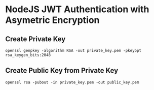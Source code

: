 # NodeJS JWT Authentication with Asymetric Encryption 

## Create Private Key
```
openssl genpkey -algorithm RSA -out private_key.pem -pkeyopt rsa_keygen_bits:2048
```

## Create Public Key from Private Key
```
openssl rsa -pubout -in private_key.pem -out public_key.pem
```
